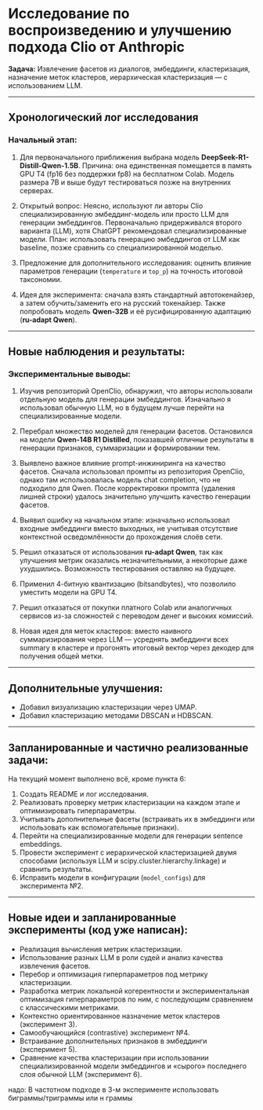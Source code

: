 # Исследование по воспроизведению и улучшению подхода Clio от Anthropic

**Задача:** Извлечение фасетов из диалогов, эмбеддинги, кластеризация, назначение меток кластеров, иерархическая кластеризация — с использованием LLM.

---

## Хронологический лог исследования

### Начальный этап:
1. Для первоначального приближения выбрана модель **DeepSeek-R1-Distill-Qwen-1.5B**. Причина: она единственная помещается в память GPU T4 (fp16 без поддержки fp8) на бесплатном Colab. Модель размера 7B и выше будут тестироваться позже на внутренних серверах.

2. Открытый вопрос: Неясно, используют ли авторы Clio специализированную эмбеддинг-модель или просто LLM для генерации эмбеддингов. Первоначально придерживался второго варианта (LLM), хотя ChatGPT рекомендовал специализированные модели. План: использовать генерацию эмбеддингов от LLM как baseline, позже сравнить со специализированной моделью.

3. Предложение для дополнительного исследования: оценить влияние параметров генерации (`temperature` и `top_p`) на точность итоговой таксономии.

4. Идея для эксперимента: сначала взять стандартный автотокенайзер, а затем обучить/заменить его на русский токенайзер. Также попробовать модель **Qwen-32B** и её русифицированную адаптацию (**ru-adapt Qwen**).

---

## Новые наблюдения и результаты:

### Экспериментальные выводы:

1. Изучив репозиторий OpenClio, обнаружил, что авторы использовали отдельную модель для генерации эмбеддингов. Изначально я использовал обычную LLM, но в будущем лучше перейти на специализированные модели.

2. Перебрал множество моделей для генерации фасетов. Остановился на модели **Qwen-14B R1 Distilled**, показавшей отличные результаты в генерации признаков, суммаризации и формировании тем.

3. Выявлено важное влияние prompt-инжиниринга на качество фасетов. Сначала использовал промпты из репозитория OpenClio, однако там использовалась модель chat completion, что не подходило для Qwen. После корректировки промпта (удаления лишней строки) удалось значительно улучшить качество генерации фасетов.


4. Выявил ошибку на начальном этапе: изначально использовал входные эмбеддинги вместо выходных, не учитывая отсутствие контекстной осведомлённости до прохождения слоёв сети.

5. Решил отказаться от использования **ru-adapt Qwen**, так как улучшения метрик оказались незначительными, а некоторые даже ухудшились. Возможность тестирования оставляю на будущее.

6. Применил 4-битную квантизацию (bitsandbytes), что позволило уместить модели на GPU T4.

7. Решил отказаться от покупки платного Colab или аналогичных сервисов из-за сложностей с переводом денег и высоких комиссий.

8. Новая идея для меток кластеров: вместо наивного суммаризирования через LLM — усреднять эмбеддинги всех summary в кластере и прогонять итоговый вектор через декодер для получения общей метки.

---

## Дополнительные улучшения:
- Добавил визуализацию кластеризации через UMAP.
- Добавил кластеризацию методами DBSCAN и HDBSCAN.

---

## Запланированные и частично реализованные задачи:

На текущий момент выполнено всё, кроме пункта 6:

1. Создать README и лог исследования.
2. Реализовать проверку метрик кластеризации на каждом этапе и оптимизировать гиперпараметры.
3. Учитывать дополнительные фасеты (встраивать их в эмбеддинги или использовать как вспомогательные признаки).
4. Перейти на специализированные модели для генерации sentence embeddings.
5. Провести эксперимент с иерархической кластеризацией двумя способами (используя LLM и scipy.cluster.hierarchy.linkage) и сравнить результаты.
6. Исправить модели в конфигурации (`model_configs`) для эксперимента №2.

---

## Новые идеи и запланированные эксперименты (код уже написан):
- Реализация вычисления метрик кластеризации.
- Использование разных LLM в роли судей и анализ качества извлечения фасетов.
- Перебор и оптимизация гиперпараметров под метрику кластеризации.
- Разработка метрик локальной когерентности и экспериментальная оптимизация гиперпараметров по ним, с последующим сравнением с классическими метриками.
- Контекстно ориентированное назначение меток кластеров (эксперимент 3).
- Самообучающийся (contrastive) эксперимент №4.
- Встраивание дополнительных признаков в эмбеддинги (эксперимент 5).
- Сравнение качества кластеризации при использовании специализированной модели эмбеддингов и «сырого» последнего слоя обычной LLM (эксперимент 6).

надо: 
В частотном подходе в 3-м эксперименте использовать биграммы/триграммы или н граммы
